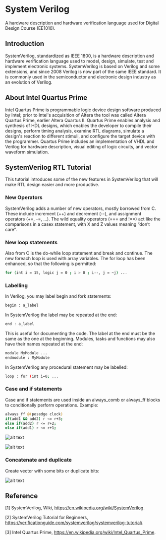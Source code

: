 # System Verilog
A hardware description and hardware verification language used for Digital Design Course (EE1010).
## Introduction
SystemVerilog, standardized as IEEE 1800, is a hardware description and hardware verification language used to model, design, simulate, test and implement electronic systems. SystemVerilog is based on Verilog and some extensions, and since 2008 Verilog is now part of the same IEEE standard. It is commonly used in the semiconductor and electronic design industry as an evolution of Verilog.
## About Intel Quartus Prime
Intel Quartus Prime is programmable logic device design software produced by Intel; prior to Intel's acquisition of Altera the tool was called Altera Quartus Prime, earlier Altera Quartus II. Quartus Prime enables analysis and synthesis of HDL designs, which enables the developer to compile their designs, perform timing analysis, examine RTL diagrams, simulate a design's reaction to different stimuli, and configure the target device with the programmer. Quartus Prime includes an implementation of VHDL and Verilog for hardware description, visual editing of logic circuits, and vector waveform simulation.

## SystemVerilog RTL Tutorial
This tutorial introduces some of the new features in SystemVerilog that will make RTL design easier and more productive.
### New Operators
SystemVerilog adds a number of new operators, mostly borrowed from C. These include increment (++) and decrement (--), and assignment operators (+=, -=, ...). The wild equality operators (=== and !==) act like the comparisons in a casex statement, with X and Z values meaning “don’t care”.
### New loop statements
Also from C is the do-while loop statement and break and continue. The new foreach loop is used with array variables. The for loop has been enhanced, so that the following is permitted:
```sh
for (int i = 15, logic j = 0 ; i > 0 ; i--, j = ~j) ...
```
### Labelling
In Verilog, you may label begin and fork statements:
```sh
begin : a_label
```
In SystemVerilog the label may be repeated at the end:
```sh
end : a_label
```
This is useful for documenting the code. The label at the end must be the same as the one at the beginning. Modules, tasks and functions may also have their names repeated at the end:
```sh
module MyModule ...
endmodule : MyModule
```
In SystemVerilog any procedural statement may be labelled:
```sh
loop : for (int i=0; ...
```

### Case and if statements
Case and if statements are used inside an always_comb
or always_ff blocks to conditionally perform operations.
Example:
```sh
always_ff @(posedge clock)
if(add1 && add2) r <= r+3;
else if(add2) r <= r+2;
else if(add1) r <= r+1;
```
![alt text](https://github.com/LTPhat/SystemVerilog/blob/main/if_statement.png)

![alt text](https://github.com/LTPhat/SystemVerilog/blob/main/case_statement.png)

### Concatenate and duplicate

Create vector with some bits or duplicate bits:

![alt text](https://github.com/LTPhat/SystemVerilog/blob/main/concatenate.png)

## Reference
[1] SystemVerilog, Wiki, https://en.wikipedia.org/wiki/SystemVerilog.

[2] SystemVerilog Tutorial for Beginners, https://verificationguide.com/systemverilog/systemverilog-tutorial/.

[3] Intel Quartus Prime, https://en.wikipedia.org/wiki/Intel_Quartus_Prime.
